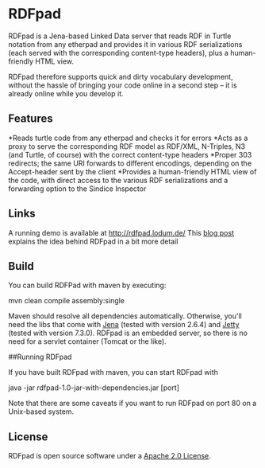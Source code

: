 RDFpad
======

RDFpad is a Jena-based Linked Data server that reads RDF in Turtle notation from any etherpad and provides it in various RDF serializations (each served with the corresponding content-type headers), plus a human-friendly HTML view.

RDFpad therefore supports quick and dirty vocabulary development, without the hassle of bringing your code online in a second step – it is already online while you develop it.

## Features

*Reads turtle code from any etherpad and checks it for errors
*Acts as a proxy to serve the corresponding RDF model as RDF/XML, N-Triples, N3 (and Turtle, of course) with the correct content-type headers
*Proper 303 redirects; the same URI forwards to different encodings, depending on the Accept-header sent by the client
*Provides a human-friendly HTML view of the code, with direct access to the various RDF serializations and a forwarding option to the Sindice Inspector

## Links

A running demo is available at http://rdfpad.lodum.de/
This [blog post](http://lodum.de/rdfpad/) explains the idea behind RDFpad in a bit more detail

## Build

You can build RDFPad with maven by executing:

mvn clean compile assembly:single

Maven should resolve all dependencies automatically. Otherwise, you'll need the libs that come with [Jena](http://jena.sourceforge.net/) (tested with version 2.6.4) and [Jetty](http://jetty.codehaus.org/jetty/) (tested with version 7.3.0). RDFpad is an embedded server, so there is no need for a servlet container (Tomcat or the like).

##Running RDFpad

If you have built RDFpad with maven, you can start RDFpad with

java -jar rdfpad-1.0-jar-with-dependencies.jar [port]

Note that there are some caveats if you want to run RDFpad on port 80 on a Unix-based system.

## License

RDFpad is open source software under a [Apache 2.0 License](http://www.apache.org/licenses/LICENSE-2.0).

